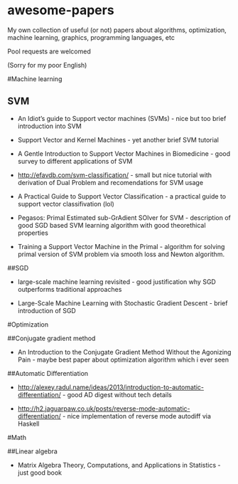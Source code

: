 # awesome-papers
My own collection of useful (or not) papers about algorithms, optimization, machine learning, graphics, programming languages, etc

Pool requests are welcomed

(Sorry for my poor English)

#Machine learning
## SVM
- An Idiot’s guide to Support vector machines (SVMs) - nice but too brief introduction into SVM

- Support Vector and Kernel Machines - yet another brief SVM tutorial

- A Gentle Introduction to Support Vector Machines in Biomedicine - good survey to different applications of SVM

- http://efavdb.com/svm-classification/ - small but nice tutorial with derivation of Dual Problem and recomendations for SVM usage

- A Practical Guide to Support Vector Classification - a practical guide to support vector classifivation (lol)

- Pegasos: Primal Estimated sub-GrAdient SOlver for SVM - description of good SGD based SVM learning algorithm with good theorethical properties

- Training a Support Vector Machine in the Primal - algorithm for solving primal version of SVM problem via smooth loss and Newton algorithm.

##SGD

- large-scale machine learning revisited - good justification why SGD outperforms traditional approaches

- Large-Scale Machine Learning with Stochastic Gradient Descent - brief introduction of SGD


#Optimization

##Conjugate gradient method

- An Introduction to the Conjugate Gradient Method Without the Agonizing Pain - maybe best paper about optimization algorithm which i ever seen

##Automatic Differentiation

- http://alexey.radul.name/ideas/2013/introduction-to-automatic-differentiation/ - good AD digest without tech details

- http://h2.jaguarpaw.co.uk/posts/reverse-mode-automatic-differentiation/ - nice implementation of reverse mode autodiff via Haskell

#Math

##Linear algebra

- Matrix Algebra Theory, Computations, and Applications in Statistics - just good book
